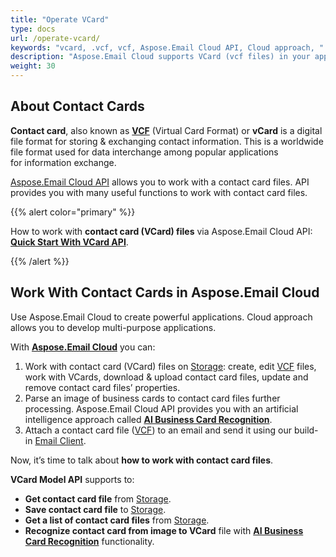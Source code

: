 ```yaml
---
title: "Operate VCard"
type: docs
url: /operate-vcard/
keywords: "vcard, .vcf, vcf, Aspose.Email Cloud API, Cloud approach, "
description: "Aspose.Email Cloud supports VCard (vcf files) in your applications. Change VCard format, import vcf to outlook, parse business card to VCard, work with vcf contacts."
weight: 30
---
```


## **About Contact Cards**
**Contact card**, also known as [**VCF**](https://wiki.fileformat.com/email/vcf/) (Virtual Card Format) or **vCard** is a digital file format for storing & exchanging contact information. This is a worldwide file format used for data interchange among popular applications for information exchange.

[Aspose.Email Cloud API](https://products.aspose.cloud/email/family) allows you to work with a contact card files. API provides you with many useful functions to work with contact card files. 

{{% alert color="primary" %}} 

How to work with **contact card (VCard) files** via Aspose.Email Cloud API: [**Quick Start With VCard API**](/email/quick-start-with-vcard-api/).

{{% /alert %}} 


## **Work With Contact Cards in Aspose.Email Cloud**
Use Aspose.Email Cloud to create powerful applications. Cloud approach allows you to develop multi-purpose applications.

With [**Aspose.Email Cloud**](https://products.aspose.cloud/email/family) you can:

1. Work with contact card (VCard) files on [Storage](https://dashboard.aspose.cloud/#/storages): create, edit [VCF](https://wiki.fileformat.com/email/vcf/) files, work with VCards, download & upload contact card files, update and remove contact card files’ properties.
1. Parse an image of business cards to contact card files further processing. Aspose.Email Cloud API provides you with an artificial intelligence approach called **[AI Business Card Recognition](/email/business-cards-recognition/)**.
1. Attach a contact card file ([VCF](https://wiki.fileformat.com/email/vcf/)) to an email and send it using our build-in [Email Client](/email/quick-start-with-email-client/).



Now, it’s time to talk about **how to work with contact card files**.

**VCard Model API** supports to:

- **Get contact card file** from [Storage](https://dashboard.aspose.cloud/#/storages).
- **Save contact card file** to [Storage](https://dashboard.aspose.cloud/#/storages).
- **Get a list of contact card files** from [Storage](https://dashboard.aspose.cloud/#/storages).
- **Recognize contact card from image to VCard** file with [**AI Business Card Recognition**](/email/business-cards-recognition/) functionality.